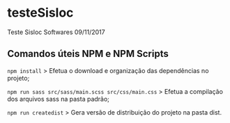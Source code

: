 # testeSisloc
Teste Sisloc Softwares 09/11/2017

## Comandos úteis NPM e NPM Scripts
`npm install` > Efetua o download e organização das dependências no projeto;

`npm run sass src/sass/main.scss src/css/main.css` > Efetua a compilação dos arquivos sass na pasta padrão;

`npm run createdist` > Gera versão de distribuição do projeto na pasta dist.
